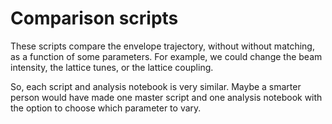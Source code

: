 # Comparison scripts

These scripts compare the envelope trajectory, without without matching, as a function of some parameters. For example, we could change the beam intensity, the lattice tunes, or the lattice coupling.

So, each script and analysis notebook is very similar. Maybe a smarter person would have made one master script and one analysis notebook with the option to choose which parameter to vary.